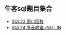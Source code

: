 ## 牛客sql题目集合

- [SQL23 窗口函数](NowCoder_MySQL/SQL23.md)
- [SQL24 多表联查+NOT IN](NowCoder_MySQL/SQL24.md)